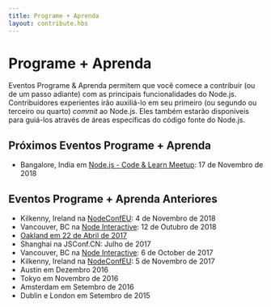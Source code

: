 ```yaml
---
title: Programe + Aprenda
layout: contribute.hbs
---
```


# Programe + Aprenda

Eventos Programe & Aprenda permitem que você comece a contribuir (ou de um passo adiante) com as principais funcionalidades do Node.js. Contribuidores experientes irão auxiliá-lo em seu primeiro (ou segundo ou terceiro ou quarto) _commit_ ao Node.js. Eles também estarão disponíveis para guiá-los através de áreas específicas do código fonte do Node.js.

## Próximos Eventos Programe + Aprenda

- Bangalore, India em [Node.js - Code & Learn Meetup](https://www.meetup.com/Polyglot-Languages-Runtimes-Java-JVM-nodejs-Swift/events/256057028/): 17 de Novembro de 2018

## Eventos Programe + Aprenda Anteriores

- Kilkenny, Ireland na [NodeConfEU](https://www.nodeconf.eu/): 4 de Novembro de 2018
- Vancouver, BC na [Node Interactive](https://events.linuxfoundation.org/events/node-js-interactive-2018/): 12 de Outubro de 2018
- [Oakland em 22 de Abril de 2017](https://medium.com/the-node-js-collection/code-learn-learn-how-to-contribute-to-node-js-core-8a2dbdf9be45)
- Shanghai na JSConf.CN: Julho de 2017
- Vancouver, BC na [Node Interactive](http://events.linuxfoundation.org/events/node-interactive): 6 de October de 2017
- Kilkenny, Ireland na [NodeConfEU](http://www.nodeconf.eu/): 5 de Novembro de 2017
- Austin em Dezembro 2016
- Tokyo em Novembro de 2016
- Amsterdam em Setembro de 2016
- Dublin e London em Setembro de 2015
